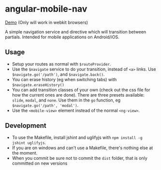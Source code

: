 angular-mobile-nav
==================

[Demo](http://ajoslin.github.com/angular-mobile-nav) (Only will work in webkit browsers)

A simple navigation service and directive which will transition between partials.  Intended for mobile applications on Android/iOS.

Usage
-----

* Setup your routes as normal with `$routeProvider`.
* Use the `$navigate` service to do your transition, instead of `<a>` links.  Use `$navigate.go('/path')`, and `$navigate.back()`.  
* You can erase history (eg when switching tabs) with `$navigate.eraseHistory()`
* You can add transition classes of your own (check out the css file for how the current ones are done). There are three presets available: `slide`, `modal`, and `none`.  Use them in the `go` function, eg `$navigate.go('/path', 'modal')`.
* Use the `<mobile-view>` element instead of the normal `<ng-view>`.

Development
-----------

* To use the Makefile, install jshint and uglifyjs with `npm install -g jshint uglifyjs`.
* If you are on windows and can't use a Makefile, there's nothing else at the moment.
* When you commit be sure not to commit the `dist` folder, that is only committed on new versions
